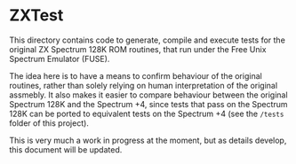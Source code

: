 # ZXTest

This directory contains code to generate, compile and execute tests for the
original ZX Spectrum 128K ROM routines, that run under the Free Unix Spectrum
Emulator (FUSE).

The idea here is to have a means to confirm behaviour of the original routines,
rather than solely relying on human interpretation of the original assmebly. It
also makes it easier to compare behaviour between the original Spectrum 128K
and the Spectrum +4, since tests that pass on the Spectrum 128K can be ported
to equivalent tests on the Spectrum +4 (see the `/tests` folder of this
project).

This is very much a work in progress at the moment, but as details develop,
this document will be updated.
